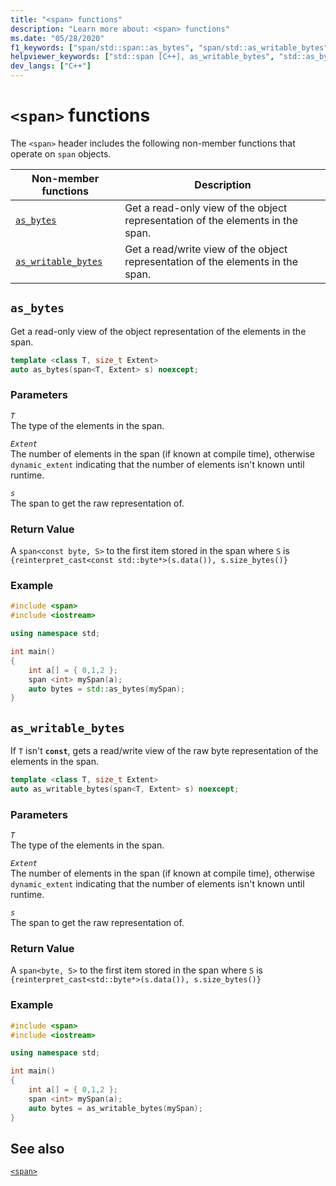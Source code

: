 ```yaml
---
title: "<span> functions"
description: "Learn more about: <span> functions"
ms.date: "05/28/2020"
f1_keywords: ["span/std::span::as_bytes", "span/std::as_writable_bytes"]
helpviewer_keywords: ["std::span [C++], as_writable_bytes", "std::as_bytes [C++]"]
dev_langs: ["C++"]
---
```

# `<span>` functions

The `<span>` header includes the following non-member functions that operate on `span` objects.

| **Non-member functions** | **Description** |
|-|-|
|[`as_bytes`](#as_bytes) | Get a read-only view of the object representation of the elements in the span. |
|[`as_writable_bytes`](#as_writable_bytes) | Get a read/write view of the object representation of the elements in the span. |

## <a name="as_bytes"></a> `as_bytes`

Get a read-only view of the object representation of the elements in the span.

```cpp
template <class T, size_t Extent>
auto as_bytes(span<T, Extent> s) noexcept;
```

### Parameters

*`T`*\
The type of the elements in the span.

*`Extent`*\
The number of elements in the span (if known at compile time), otherwise `dynamic_extent` indicating that the number of elements isn't known until runtime.

*`s`*\
The span to get the raw representation of.

### Return Value

A `span<const byte, S>` to the first item stored in the span where `S` is `{reinterpret_cast<const std::byte*>(s.data()), s.size_bytes()}`

### Example

```cpp
#include <span>
#include <iostream>

using namespace std;

int main()
{
    int a[] = { 0,1,2 };
    span <int> mySpan(a);
    auto bytes = std::as_bytes(mySpan);
}
```

## <a name="as_writable_bytes"></a> `as_writable_bytes`

If `T` isn't **`const`**, gets a read/write view of the raw byte representation of the elements in the span.

```cpp
template <class T, size_t Extent>
auto as_writable_bytes(span<T, Extent> s) noexcept;
```

### Parameters

*`T`*\
The type of the elements in the span.

*`Extent`*\
The number of elements in the span (if known at compile time), otherwise `dynamic_extent` indicating that the number of elements isn't known until runtime.

*`s`*\
The span to get the raw representation of.

### Return Value

A `span<byte, S>` to the first item stored in the span where `S` is `{reinterpret_cast<std::byte*>(s.data()), s.size_bytes()}`

### Example

```cpp
#include <span>
#include <iostream>

using namespace std;

int main()
{
    int a[] = { 0,1,2 };
    span <int> mySpan(a);
    auto bytes = as_writable_bytes(mySpan);
}
```

## See also

[`<span>`](span.md)
